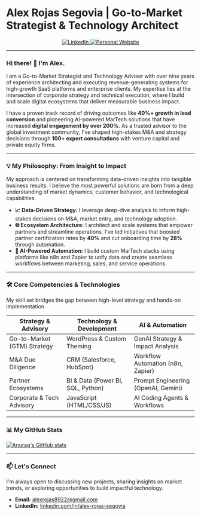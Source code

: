 # Alex Rojas Segovia | Go-to-Market Strategist & Technology Architect

<p align="center">
  <a href="https://www.linkedin.com/in/alexrojassegovia/">
    <img src="https://img.shields.io/badge/LinkedIn-0077B5?style=for-the-badge&logo=linkedin&logoColor=white" alt="LinkedIn"/>
  </a>
  <a href="https://aineurolytics.com/alex-rojas-segovia">
    <img src="https://img.shields.io/badge/Personal_Website-000000?style=for-the-badge&logo=About.me&logoColor=white" alt="Personal Website"/>
  </a>
</p>

---

### Hi there! 👋 I'm Alex.

I am a Go-to-Market Strategist and Technology Advisor with over nine years of experience architecting and executing revenue-generating systems for high-growth SaaS platforms and enterprise clients. My expertise lies at the intersection of corporate strategy and technical execution, where I build and scale digital ecosystems that deliver measurable business impact.

I have a proven track record of driving outcomes like **40%+ growth in lead conversion** and pioneering AI-powered MarTech solutions that have increased **digital engagement by over 200%**. As a trusted advisor to the global investment community, I've shaped high-stakes M&A and strategy decisions through **100+ expert consultations** with venture capital and private equity firms.

---

### 💡 My Philosophy: From Insight to Impact

My approach is centered on transforming data-driven insights into tangible business results. I believe the most powerful solutions are born from a deep understanding of market dynamics, customer behavior, and technological capabilities.

* **📈 Data-Driven Strategy:** I leverage deep-dive analysis to inform high-stakes decisions on M&A, market entry, and technology adoption.
* **🌐 Ecosystem Architecture:** I architect and scale systems that empower partners and streamline operations. I've led initiatives that boosted partner certification rates by **40%** and cut onboarding time by **28%** through automation.
* **🤖 AI-Powered Automation:** I build custom MarTech stacks using platforms like n8n and Zapier to unify data and create seamless workflows between marketing, sales, and service operations.

---

### 🛠️ Core Competencies & Technologies

My skill set bridges the gap between high-level strategy and hands-on implementation.

| Strategy & Advisory        | Technology & Development           | AI & Automation                  |
| -------------------------- | ---------------------------------- | -------------------------------- |
| Go-to-Market (GTM) Strategy | WordPress & Custom Theming         | GenAI Strategy & Impact Analysis |
| M&A Due Diligence        | CRM (Salesforce, HubSpot)       | Workflow Automation (n8n, Zapier) |
| Partner Ecosystems       | BI & Data (Power BI, SQL, Python) | Prompt Engineering (OpenAI, Gemini)  |
| Corporate & Tech Advisory  | JavaScript (HTML/CSS/JS)      | AI Coding Agents & Workflows     |

---

### 📊 My GitHub Stats

[![Anurag's GitHub stats](https://github-readme-stats.vercel.app/api?username=eppursimuove9&show_icons=true&theme=dracula&hide_border=true&count_private=true&include_all_commits=true)](https://github.com/anuraghazra/github-readme-stats)

---

### 📫 Let's Connect

I'm always open to discussing new projects, sharing insights on market trends, or exploring opportunities to build impactful technology.

* **Email:** [alexrojas8922@gmail.com](mailto:alexrojas8922@gmail.com)
* **LinkedIn:** [linkedin.com/in/alex-rojas-segovia](https://www.linkedin.com/in/alex-rojas-segovia/)
